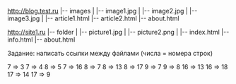 http://blog.test.ru
	|--	images
	|		|-- image1.jpg
	|		|-- image2.jpg
	|		|-- image3.jpg
	|
	|-- article1.html
	|-- article2.html
	|-- about.html
	
http://site1.ru
	|--	folder
	|		|-- picture1.jpg
	|		|-- picture2.png
	|
	|-- index.html
	|-- info.html
	|-- about.html
	
Задание: написать ссылки между файлами (числа = номера строк)
	
7 => 3
7 => 4
8 => 5
7 => 16
8 => 7
8 => 13
8 => 17
9 => 7
9 => 8
16 => 13
16 => 18
17 => 14
17 => 9